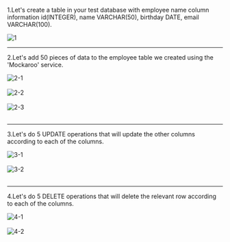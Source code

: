 1.Let's create a table in your test database with employee name column information id(INTEGER), name VARCHAR(50), birthday DATE, email VARCHAR(100).

![1](https://user-images.githubusercontent.com/101572852/228197201-b2b0b682-e60f-4f0e-acf5-99a4b4f474c8.PNG)

-----------------------------------------------

2.Let's add 50 pieces of data to the employee table we created using the 'Mockaroo' service.

![2-1](https://user-images.githubusercontent.com/101572852/228197250-e664c07a-25ad-4095-86a6-7eb33c776053.PNG)
<br>
<br>
![2-2](https://user-images.githubusercontent.com/101572852/228197280-c838931b-8461-41f6-8d03-3e87bdfdfa01.PNG)
<br>
<br>
![2-3](https://user-images.githubusercontent.com/101572852/228197319-afb5528d-6c11-4352-8d24-42bcf650e706.PNG)
<br>
<br>

-------------------------------------------------------

3.Let's do 5 UPDATE operations that will update the other columns according to each of the columns.

![3-1](https://user-images.githubusercontent.com/101572852/228197548-5ba83a64-b341-48b6-8732-348e201724dd.PNG)
<br>
<br>
![3-2](https://user-images.githubusercontent.com/101572852/228197576-b62c6a62-1bf0-458f-aa30-a97cc60348e4.PNG)
<br>
<br>

----------------------------------------------------

4.Let's do 5 DELETE operations that will delete the relevant row according to each of the columns.

![4-1](https://user-images.githubusercontent.com/101572852/228197726-8289b0e1-9a38-4a68-9c61-dc300ed007b5.PNG)
<br>
<br>
![4-2](https://user-images.githubusercontent.com/101572852/228197779-d7019eae-69fa-46bc-9690-68fbb34d567f.PNG)
<br>
<br>



